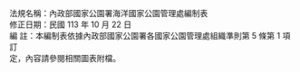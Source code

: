 法規名稱：內政部國家公園署海洋國家公園管理處編制表  
修正日期：民國 113 年 10 月 22 日  
編 註：本編制表依據內政部國家公園署各國家公園管理處組織準則第 5 條第 1 項訂  
定，內容請參閱相關圖表附檔。  


